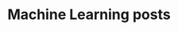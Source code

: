 ---
layout: posts---machine-learning
title: Machine Learning posts
permalink: /machine-learning/
---
